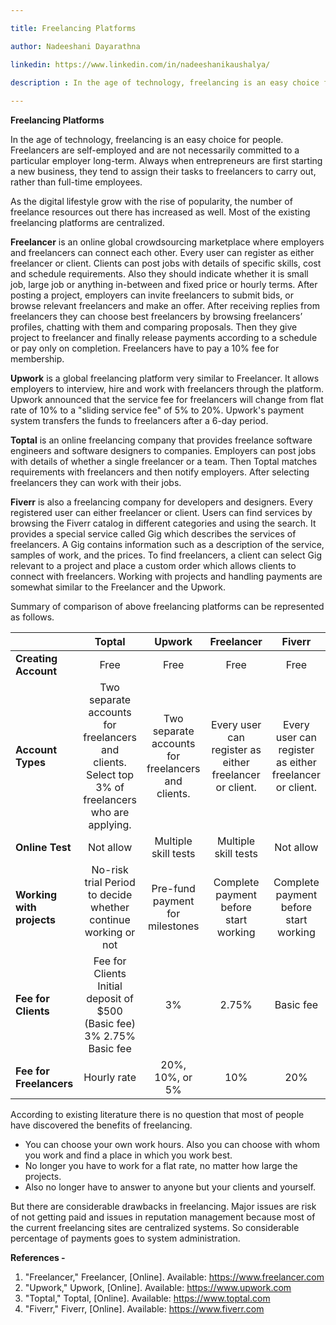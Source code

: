 ```yaml
---

title: Freelancing Platforms

author: Nadeeshani Dayarathna

linkedin: https://www.linkedin.com/in/nadeeshanikaushalya/

description : In the age of technology, freelancing is an easy choice for people. Freelancers are self-employed and are not necessarily committed to a particular employer long-term. Always when entrepreneurs are first starting a new business, they tend to assign their tasks to freelancers to carry out, rather than full-time employees. As the digital lifestyle grow with the rise of popularity, the number of freelance resources out there has increased as well. Most of the existing freelancing platforms are centralized.
 
---
```


**Freelancing Platforms**

In the age of technology, freelancing is an easy choice for people. Freelancers are self-employed and are not necessarily committed to a particular employer long-term. Always when entrepreneurs are first starting a new business, they tend to assign their tasks to freelancers to carry out, rather than full-time employees.  

As the digital lifestyle grow with the rise of popularity, the number of freelance resources out there has increased as well. Most of the existing freelancing platforms are centralized.

**Freelancer** is an online global crowdsourcing marketplace where employers and freelancers can connect each other. Every user can register as either freelancer or client. Clients can post jobs with details of specific skills, cost and schedule requirements. Also they should indicate whether it is small job, large job or anything in-between and fixed price or hourly terms. After posting a project, employers can invite freelancers to submit bids, or browse relevant freelancers and make an offer. After receiving replies from freelancers they can choose best freelancers by browsing freelancers’ profiles, chatting with them and comparing proposals. Then they give project to freelancer and finally release payments according to a schedule or pay only on completion. Freelancers have to pay a 10% fee for membership.

**Upwork** is a global freelancing platform very similar to Freelancer. It allows employers to interview, hire and work with freelancers through the platform. Upwork announced that the service fee for freelancers will change from flat rate of 10% to a "sliding service fee" of 5% to 20%. Upwork's payment system transfers the funds to freelancers after a 6-day period. 

**Toptal** is an online freelancing company that provides freelance software engineers and software designers to companies. Employers can post jobs with details of whether a single freelancer or a team. Then Toptal matches requirements with freelancers and then notify employers. After selecting freelancers they can work with their jobs.

**Fiverr** is also a freelancing company for developers and designers. Every registered user can either freelancer or client. Users can find services by browsing the Fiverr catalog in different categories and using the search. It provides a special service called Gig which describes the services of freelancers. A Gig contains information such as a description of the service, samples of work, and the prices. To find freelancers, a client can select Gig relevant to a project and place a custom order which allows clients to connect with freelancers. Working with projects and handling payments are somewhat similar to the Freelancer and the Upwork.

Summary of comparison of above freelancing platforms can be represented as follows.

|            |      Toptal      |  Upwork | Freelancer | Fiverr         |
|----------|:-------------:|:------:| :-------------:| :-------------:|
|**Creating Account** |  Free | Free |  Free | Free |
| **Account Types** |    Two separate accounts for freelancers and clients. Select top 3% of freelancers who are applying.   |  Two separate accounts for freelancers and clients. |  Every user can register as either freelancer or client. | Every user can register as either freelancer or client. |
| **Online Test**  | Not allow |    Multiple skill tests |  Multiple skill tests | Not allow |
| **Working with projects**  | No-risk trial Period to decide whether continue working or not |   Pre-fund payment for milestones |  Complete payment before start working | Complete payment before start working |
| **Fee for Clients**  | Fee for Clients	Initial deposit of $500 (Basic fee)	3%	2.75%	Basic fee |   3% | 2.75% | Basic fee |
| **Fee for Freelancers**  | Hourly rate |   20%, 10%, or 5% |  10% | 20% |

According to existing literature there is no question that most of people have discovered the benefits of freelancing. 
- You can choose your own work hours. Also you can choose with whom you work and find a place in which you work best. 
- No longer you have to work for a flat rate, no matter how large the projects. 
- Also no longer have to answer to anyone but your clients and yourself. 

But there are considerable drawbacks in freelancing. Major issues are risk of not getting paid and issues in reputation management because most of the current freelancing sites are centralized systems. So considerable percentage of payments goes to system administration. 

**References -**
1. "Freelancer," Freelancer, [Online]. Available: https://www.freelancer.com
2. "Upwork," Upwork, [Online]. Available: https://www.upwork.com
3. "Toptal," Toptal, [Online]. Available: https://www.toptal.com
4. "Fiverr," Fiverr, [Online]. Available: https://www.fiverr.com




